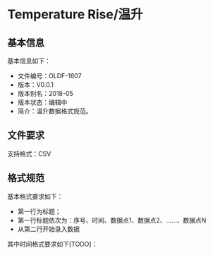 # Temperature Rise/温升   
  
## 基本信息
基本信息如下：  
* 文件编号：OLDF-1607   
* 版本：V0.0.1   
* 版本别名：2018-05   
* 版本状态：编辑中   
* 简介：温升数据格式规范。    
  
  
## 文件要求  
支持格式：CSV  

## 格式规范  
基本格式要求如下：  
* 第一行为标题；  
* 第一行标题依次为：序号、时间、数据点1、数据点2、......、数据点N  
* 从第二行开始录入数据

其中时间格式要求如下[TODO]：  
